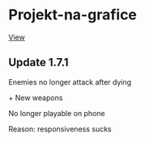 # Projekt-na-grafice
[View](https://pablomikes.github.io/Projekt-na-grafice/)
<h2>Update 1.7.1</h2>
<p>Enemies no longer attack after dying</p>
<p>+ New weapons</p>
<p>No longer playable on phone </p>
<p>Reason: responsiveness sucks </p>
